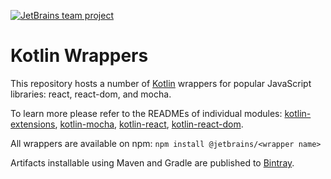 [![JetBrains team project](http://jb.gg/badges/team.svg)](https://confluence.jetbrains.com/display/ALL/JetBrains+on+GitHub)

# Kotlin Wrappers

This repository hosts a number of [Kotlin](https://kotlinlang.org) wrappers for popular JavaScript libraries: react, react-dom, and mocha.

To learn more please refer to the READMEs of individual modules: 
[kotlin-extensions](kotlin-extensions/README.md), 
[kotlin-mocha](kotlin-mocha/README.md), 
[kotlin-react](kotlin-react/README.md), 
[kotlin-react-dom](kotlin-react-dom/README.md).

All wrappers are available on npm: `npm install @jetbrains/<wrapper name>`

Artifacts installable using Maven and Gradle are published to [Bintray](https://bintray.com/kotlin/kotlin-js-wrappers).
